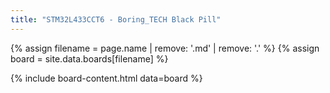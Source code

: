 ```yaml
---
title: "STM32L433CCT6 - Boring_TECH Black Pill"
---
```


{% assign filename = page.name | remove: '.md' | remove: '.' %}
{% assign board = site.data.boards[filename] %}

{% include board-content.html data=board %}
